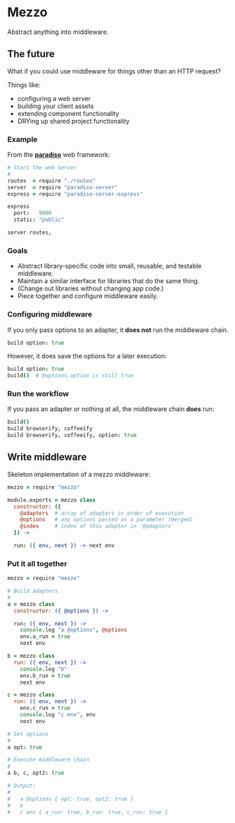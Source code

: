 # Mezzo

Abstract anything into middleware.

## The future

What if you could use middleware for things other than an HTTP request?

Things like:

* configuring a web server
* building your client assets
* extending component functionality
* DRYing up shared project functionality

### Example

From the **[paradiso](https://github.com/invrs/paradiso)** web framework:

```coffee
# Start the web server
#
routes  = require "./routes"
server  = require "paradiso-server"
express = require "paradiso-server-express"

express
  port:   9000
  static: "public"

server routes, 
```

### Goals

* Abstract library-specific code into small, reusable, and testable middleware.
* Maintain a similar interface for libraries that do the same thing.
* (Change out libraries without changing app code.)
* Piece together and configure middleware easily.

### Configuring middleware

If you only pass options to an adapter, it **does not** run the middleware chain.

```coffee
build option: true
```

However, it does save the options for a later execution:

```coffee
build option: true
build()  # @options.option is still true
```

### Run the workflow

If you pass an adapter or nothing at all, the middleware chain **does** run:

```coffee
build()
build browserify, coffeeify
build browserify, coffeeify, option: true
```

## Write middleware

Skeleton implementation of a mezzo middleware:

```coffee
mezzo = require "mezzo"

module.exports = mezzo class
  constructor: ({
    @adapters  # array of adapters in order of execution
    @options   # any options passed as a parameter (merged)
    @index     # index of this adapter in `@adapters`
  }) ->

  run: ({ env, next }) -> next env
```

### Put it all together

```coffee
mezzo = require "mezzo"

# Build adapters
#
a = mezzo class
  constructor: ({ @options }) ->

  run: ({ env, next }) ->
    console.log "a @options", @options
  	env.a_run = true
  	next env

b = mezzo class
  run: ({ env, next }) ->
  	console.log "b"
  	env.b_run = true
  	next env

c = mezzo class
  run: ({ env, next }) ->
  	env.c_run = true
  	console.log "c env", env
  	next env

# Set options
#
a opt: true

# Execute middleware chain
#
a b, c, opt2: true

# Output:
#
#   a @options { opt: true, opt2: true }
#   b
#   c env { a_run: true, b_run: true, c_run: true }
```
